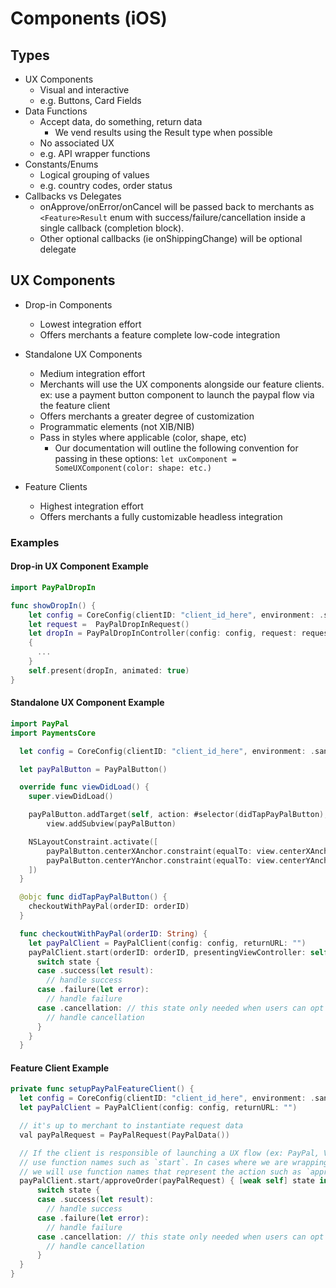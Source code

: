 # Components (iOS)

## Types

- UX Components
  - Visual and interactive
  - e.g. Buttons, Card Fields
- Data Functions
  - Accept data, do something, return data
      - We vend results using the Result type when possible
  - No associated UX
  - e.g. API wrapper functions
- Constants/Enums
  - Logical grouping of values
  - e.g. country codes, order status
- Callbacks vs Delegates
    - onApprove/onError/onCancel will be passed back to merchants as `<Feature>Result` enum with success/failure/cancellation inside a single callback (completion block).
    - Other optional callbacks (ie onShippingChange) will be optional delegate

## UX Components

- Drop-in Components
  * Lowest integration effort
  * Offers merchants a feature complete low-code integration

- Standalone UX Components
  * Medium integration effort
  * Merchants will use the UX components alongside our feature clients. ex: use a payment button component to launch the paypal flow via the feature client
  * Offers merchants a greater degree of customization
  * Programmatic elements (not XIB/NIB)
  * Pass in styles where applicable (color, shape, etc)
      * Our documentation will outline the following convention for passing in these options: `let uxComponent = SomeUXComponent(color: shape: etc.)`

- Feature Clients
  * Highest integration effort
  * Offers merchants a fully customizable headless integration

### Examples

#### Drop-in UX Component Example

```swift
import PayPalDropIn

func showDropIn() {
    let config = CoreConfig(clientID: "client_id_here", environment: .sandbox)
    let request =  PayPalDropInRequest()
    let dropIn = PayPalDropInController(config: config, request: request)
    {
      ...
    }
    self.present(dropIn, animated: true)
}
```

#### Standalone UX Component Example

```swift
import PayPal
import PaymentsCore

  let config = CoreConfig(clientID: "client_id_here", environment: .sandbox)

  let payPalButton = PayPalButton()

  override func viewDidLoad() {
    super.viewDidLoad()

    payPalButton.addTarget(self, action: #selector(didTapPayPalButton), , for: .touchUpInside)
        view.addSubview(payPalButton)

    NSLayoutConstraint.activate([
        payPalButton.centerXAnchor.constraint(equalTo: view.centerXAnchor),
        payPalButton.centerYAnchor.constraint(equalTo: view.centerYAnchor)
    ])    
  }

  @objc func didTapPayPalButton() {
    checkoutWithPayPal(orderID: orderID)
  }

  func checkoutWithPayPal(orderID: String) {
    let payPalClient = PayPalClient(config: config, returnURL: "")
    payPalClient.start(orderID: orderID, presentingViewController: self) { [weak self] state in
      switch state {
      case .success(let result):
        // handle success
      case .failure(let error):
        // handle failure
      case .cancellation: // this state only needed when users can opt out of the experience
        // handle cancellation
      }
    }
  }
```

#### Feature Client Example

```swift
private func setupPayPalFeatureClient() {
  let config = CoreConfig(clientID: "client_id_here", environment: .sandbox)
  let payPalClient = PayPalClient(config: config, returnURL: "")

  // it's up to merchant to instantiate request data
  val payPalRequest = PayPalRequest(PayPalData())

  // If the client is responsible of launching a UX flow (ex: PayPal, Venmo) we will
  // use function names such as `start`. In cases where we are wrapping a network request
  // we will use function names that represent the action such as `approveOrder`.
  payPalClient.start/approveOrder(payPalRequest) { [weak self] state in
      switch state {
      case .success(let result):
        // handle success
      case .failure(let error):
        // handle failure
      case .cancellation: // this state only needed when users can opt out of the experience
        // handle cancellation
      }
  }
}
```
